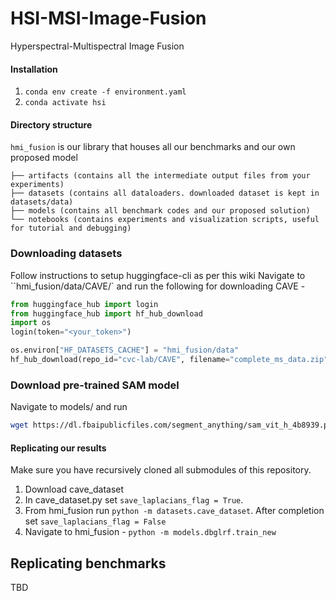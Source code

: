 # HSI-MSI-Image-Fusion
Hyperspectral-Multispectral Image Fusion

#### Installation
1. ```conda env create -f environment.yaml```
2. ```conda activate hsi```

#### Directory structure
`hmi_fusion` is our library that houses all our benchmarks and our own proposed model
```
├── artifacts (contains all the intermediate output files from your experiments)
├── datasets (contains all dataloaders. downloaded dataset is kept in datasets/data)
├── models (contains all benchmark codes and our proposed solution)
└── notebooks (contains experiments and visualization scripts, useful for tutorial and debugging)
```

### Downloading datasets
Follow instructions to setup huggingface-cli as per this wiki
Navigate to ``hmi_fusion/data/CAVE/` and run the following for downloading CAVE -
```python
from huggingface_hub import login
from huggingface_hub import hf_hub_download
import os
login(token="<your_token>")

os.environ["HF_DATASETS_CACHE"] = "hmi_fusion/data"
hf_hub_download(repo_id="cvc-lab/CAVE", filename="complete_ms_data.zip", repo_type="dataset")

```
### Download pre-trained SAM model
Navigate to models/ and run
```sh
wget https://dl.fbaipublicfiles.com/segment_anything/sam_vit_h_4b8939.pth
```

#### Replicating our results
Make sure you have recursively cloned all submodules of this repository. 
1. Download cave_dataset
2. In cave_dataset.py set ``save_laplacians_flag = True``. 
3. From hmi_fusion run ``python -m datasets.cave_dataset``. After completion set ``save_laplacians_flag = False``
2. Navigate to hmi_fusion - ``python -m models.dbglrf.train_new``


## Replicating benchmarks

TBD